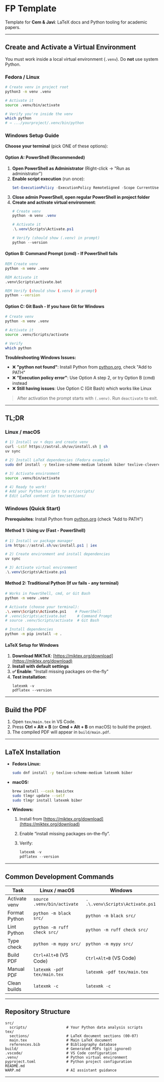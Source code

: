 # FP Template

Template for **Cem & Javi**: LaTeX docs and Python tooling for academic papers.

---

## Create and Activate a Virtual Environment

You must work inside a local virtual environment (`.venv`). Do **not** use system Python.

### Fedora / Linux

```bash
# Create venv in project root
python3 -m venv .venv

# Activate it
source .venv/bin/activate

# Verify you're inside the venv
which python
# → .../yourproject/.venv/bin/python
```

### Windows Setup Guide

**Choose your terminal** (pick ONE of these options):

#### Option A: PowerShell (Recommended)

1. **Open PowerShell as Administrator** (Right-click → "Run as administrator")
2. **Enable script execution** (run once):
   ```powershell
   Set-ExecutionPolicy -ExecutionPolicy RemoteSigned -Scope CurrentUser
   ```
3. **Close admin PowerShell, open regular PowerShell in project folder**
4. **Create and activate virtual environment**:
   ```powershell
   # Create venv
   python -m venv .venv
   
   # Activate it
   .\.venv\Scripts\Activate.ps1
   
   # Verify (should show (.venv) in prompt)
   python --version
   ```

#### Option B: Command Prompt (cmd) - If PowerShell fails

```cmd
REM Create venv
python -m venv .venv

REM Activate it
.venv\Scripts\activate.bat

REM Verify (should show (.venv) in prompt)
python --version
```

#### Option C: Git Bash - If you have Git for Windows

```bash
# Create venv
python -m venv .venv

# Activate it
source .venv/Scripts/activate

# Verify
which python
```

**Troubleshooting Windows Issues:**
- ❌ **"python not found"**: Install Python from [python.org](https://python.org), check "Add to PATH"
- ❌ **"Execution policy error"**: Use Option A step 2, or try Option B (cmd) instead
- ❌ **Still having issues**: Use Option C (Git Bash) which works like Linux

> After activation the prompt starts with `(.venv)`. Run `deactivate` to exit.

---

## TL;DR

### Linux / macOS

```bash
# 1) Install uv + deps and create venv
curl -LsSf https://astral.sh/uv/install.sh | sh
uv sync

# 2) Install LaTeX dependencies (Fedora example)
sudo dnf install -y texlive-scheme-medium latexmk biber texlive-cleveref

# 3) Activate environment
source .venv/bin/activate

# 4) Ready to work!
# Add your Python scripts to src/scripts/
# Edit LaTeX content in tex/sections/
```

### Windows (Quick Start)

**Prerequisites**: Install Python from [python.org](https://python.org) (check "Add to PATH")

#### Method 1: Using uv (Fast - PowerShell)
```powershell
# 1) Install uv package manager
irm https://astral.sh/uv/install.ps1 | iex

# 2) Create environment and install dependencies
uv sync

# 3) Activate virtual environment
.\.venv\Scripts\Activate.ps1
```

#### Method 2: Traditional Python (If uv fails - any terminal)
```bash
# Works in PowerShell, cmd, or Git Bash
python -m venv .venv

# Activate (choose your terminal):
.\.venv\Scripts\Activate.ps1    # PowerShell
# .venv\Scripts\activate.bat     # Command Prompt
# source .venv/Scripts/activate  # Git Bash

# Install dependencies
python -m pip install -e .
```

#### LaTeX Setup for Windows
1. **Download MiKTeX**: [https://miktex.org/download](https://miktex.org/download)
2. **Install with default settings**
3. **✅ Enable**: "Install missing packages on-the-fly"
4. **Test installation**:
   ```
   latexmk -v
   pdflatex --version
   ```

---

## Build the PDF

1. Open `tex/main.tex` in VS Code.
2. Press **Ctrl + Alt + B** (or **Cmd + Alt + B** on macOS) to build the project.
3. The compiled PDF will appear in `build/main.pdf`.

---

## LaTeX Installation

* **Fedora Linux:**

  ```bash
  sudo dnf install -y texlive-scheme-medium latexmk biber
  ```
* **macOS:**

  ```bash
  brew install --cask basictex
  sudo tlmgr update --self
  sudo tlmgr install latexmk biber
  ```
* **Windows:**

  1. Install from [https://miktex.org/download](https://miktex.org/download)
  2. Enable “install missing packages on-the-fly”.
  3. Verify:

     ```powershell
     latexmk -v
     pdflatex --version
     ```


---

## Common Development Commands

| Task          | Linux / macOS               | Windows                          |
| ------------- | --------------------------- | -------------------------------- |
| Activate venv | `source .venv/bin/activate` | `. .\.venv\Scripts\Activate.ps1` |
| Format Python | `python -m black src/`      | `python -m black src/`           |
| Lint Python   | `python -m ruff check src/` | `python -m ruff check src/`      |
| Type check    | `python -m mypy src/`       | `python -m mypy src/`            |
| Build PDF     | `Ctrl+Alt+B` (VS Code)      | `Ctrl+Alt+B` (VS Code)           |
| Manual PDF    | `latexmk -pdf tex/main.tex` | `latexmk -pdf tex/main.tex`      |
| Clean builds  | `latexmk -c`                | `latexmk -c`                     |

---

## Repository Structure

```
src/
  scripts/                  # Your Python data analysis scripts
tex/
  sections/                 # LaTeX document sections (00-07)
  main.tex                  # Main LaTeX document
  references.bib            # Bibliography database
build/                      # Generated PDFs (git ignored)
.vscode/                    # VS Code configuration
.venv/                      # Python virtual environment
pyproject.toml              # Python project configuration
README.md
WARP.md                     # AI assistant guidance
```

---
